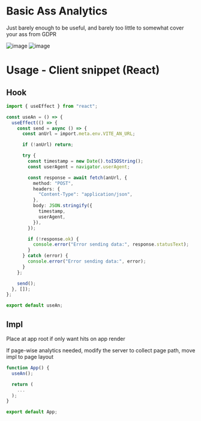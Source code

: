 
# Basic Ass Analytics

Just barely enough to be useful, and barely too little to somewhat cover your ass from GDPR

![image](https://github.com/user-attachments/assets/0a75810d-c671-49bf-87cb-3e4697105c7c)
![image](https://github.com/user-attachments/assets/aa8134e3-7a07-4f6c-b51e-afb0114f3fa6)


# Usage - Client snippet (React)

## Hook 
```ts
import { useEffect } from "react";

const useAn = () => {
  useEffect(() => {
    const send = async () => {
      const anUrl = import.meta.env.VITE_AN_URL;

      if (!anUrl) return;

      try {
        const timestamp = new Date().toISOString();
        const userAgent = navigator.userAgent;

        const response = await fetch(anUrl, {
          method: "POST",
          headers: {
            "Content-Type": "application/json",
          },
          body: JSON.stringify({
            timestamp,
            userAgent,
          }),
        });

        if (!response.ok) {
          console.error("Error sending data:", response.statusText);
        }
      } catch (error) {
        console.error("Error sending data:", error);
      }
    };

    send();
  }, []); 
};

export default useAn;
```

## Impl
Place at app root if only want hits on app render 

If page-wise analytics needed, modify the server to collect page path, move impl to page layout 

```jsx
function App() {
  useAn();

  return (
    ...
  );
}

export default App;
```
